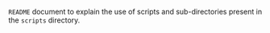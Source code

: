 `README` document to explain the use of scripts and sub-directories present in the `scripts` directory.